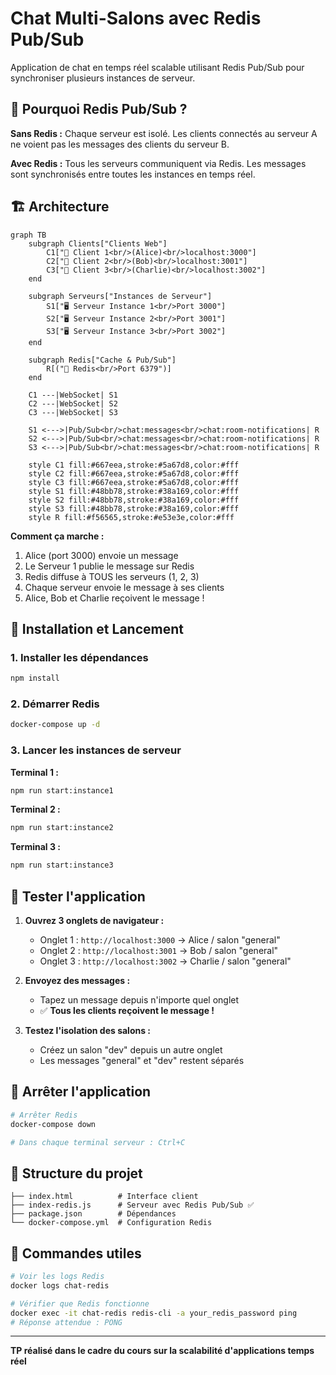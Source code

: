 # Chat Multi-Salons avec Redis Pub/Sub

Application de chat en temps réel scalable utilisant Redis Pub/Sub pour synchroniser plusieurs instances de serveur.

## 🎯 Pourquoi Redis Pub/Sub ?

**Sans Redis :** Chaque serveur est isolé. Les clients connectés au serveur A ne voient pas les messages des clients du serveur B.

**Avec Redis :** Tous les serveurs communiquent via Redis. Les messages sont synchronisés entre toutes les instances en temps réel.

## 🏗️ Architecture

```mermaid
graph TB
    subgraph Clients["Clients Web"]
        C1["👤 Client 1<br/>(Alice)<br/>localhost:3000"]
        C2["👤 Client 2<br/>(Bob)<br/>localhost:3001"]
        C3["👤 Client 3<br/>(Charlie)<br/>localhost:3002"]
    end
    
    subgraph Serveurs["Instances de Serveur"]
        S1["🖥️ Serveur Instance 1<br/>Port 3000"]
        S2["🖥️ Serveur Instance 2<br/>Port 3001"]
        S3["🖥️ Serveur Instance 3<br/>Port 3002"]
    end
    
    subgraph Redis["Cache & Pub/Sub"]
        R[("🔴 Redis<br/>Port 6379")]
    end
    
    C1 ---|WebSocket| S1
    C2 ---|WebSocket| S2
    C3 ---|WebSocket| S3
    
    S1 <--->|Pub/Sub<br/>chat:messages<br/>chat:room-notifications| R
    S2 <--->|Pub/Sub<br/>chat:messages<br/>chat:room-notifications| R
    S3 <--->|Pub/Sub<br/>chat:messages<br/>chat:room-notifications| R
    
    style C1 fill:#667eea,stroke:#5a67d8,color:#fff
    style C2 fill:#667eea,stroke:#5a67d8,color:#fff
    style C3 fill:#667eea,stroke:#5a67d8,color:#fff
    style S1 fill:#48bb78,stroke:#38a169,color:#fff
    style S2 fill:#48bb78,stroke:#38a169,color:#fff
    style S3 fill:#48bb78,stroke:#38a169,color:#fff
    style R fill:#f56565,stroke:#e53e3e,color:#fff
```

**Comment ça marche :**
1. Alice (port 3000) envoie un message
2. Le Serveur 1 publie le message sur Redis
3. Redis diffuse à TOUS les serveurs (1, 2, 3)
4. Chaque serveur envoie le message à ses clients
5. Alice, Bob et Charlie reçoivent le message !

## 🚀 Installation et Lancement

### 1. Installer les dépendances
```bash
npm install
```

### 2. Démarrer Redis
```bash
docker-compose up -d
```

### 3. Lancer les instances de serveur

**Terminal 1 :**
```bash
npm run start:instance1
```

**Terminal 2 :**
```bash
npm run start:instance2
```

**Terminal 3 :**
```bash
npm run start:instance3
```

## 🧪 Tester l'application

1. **Ouvrez 3 onglets de navigateur :**
   - Onglet 1 : `http://localhost:3000` → Alice / salon "general"
   - Onglet 2 : `http://localhost:3001` → Bob / salon "general"
   - Onglet 3 : `http://localhost:3002` → Charlie / salon "general"

2. **Envoyez des messages :**
   - Tapez un message depuis n'importe quel onglet
   - ✅ **Tous les clients reçoivent le message !**

3. **Testez l'isolation des salons :**
   - Créez un salon "dev" depuis un autre onglet
   - Les messages "general" et "dev" restent séparés

## 🛑 Arrêter l'application

```bash
# Arrêter Redis
docker-compose down

# Dans chaque terminal serveur : Ctrl+C
```

## 📁 Structure du projet

```
├── index.html          # Interface client
├── index-redis.js      # Serveur avec Redis Pub/Sub ✅
├── package.json        # Dépendances
└── docker-compose.yml  # Configuration Redis
```

## 🔧 Commandes utiles

```bash
# Voir les logs Redis
docker logs chat-redis

# Vérifier que Redis fonctionne
docker exec -it chat-redis redis-cli -a your_redis_password ping
# Réponse attendue : PONG
```

---

**TP réalisé dans le cadre du cours sur la scalabilité d'applications temps réel**